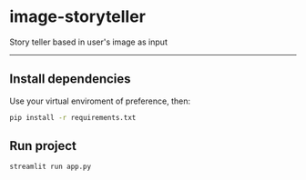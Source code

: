 # image-storyteller
Story teller based in user's image as input

---

## Install dependencies
Use your virtual enviroment of preference, then:
```bash
pip install -r requirements.txt
```

## Run project
```bash
streamlit run app.py
```